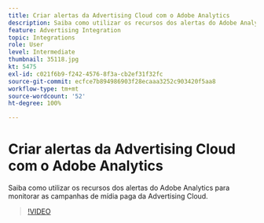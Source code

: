 ```yaml
---
title: Criar alertas da Advertising Cloud com o Adobe Analytics
description: Saiba como utilizar os recursos dos alertas do Adobe Analytics para monitorar as campanhas de mídia paga da Advertising Cloud.
feature: Advertising Integration
topic: Integrations
role: User
level: Intermediate
thumbnail: 35118.jpg
kt: 5475
exl-id: c021f6b9-f242-4576-8f3a-cb2ef31f32fc
source-git-commit: ecfce7b894986903f28ecaaa3252c903420f5aa8
workflow-type: tm+mt
source-wordcount: '52'
ht-degree: 100%

---
```


# Criar alertas da Advertising Cloud com o Adobe Analytics

Saiba como utilizar os recursos dos alertas do Adobe Analytics para monitorar as campanhas de mídia paga da Advertising Cloud.

>[!VIDEO](https://video.tv.adobe.com/v/40445/?quality=12&learn=on&captions=por_br)
